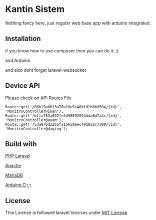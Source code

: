 # Kantin Sistem

Nothing fancy here, just regular web base app with arduino integrated.

## Installation

if you know how to use composer then you can do it. ;)

and Arduino

and also dont forget laravel-websocket


## Device API

Please check on API Routes File

````
Route::get('/86b19a0013a70a10e5c46bfd2b0b8504/{id}', 'MonitroController@ikan');
Route::get('/bffa783a022fe2d98692014dda6d7a4c/{id}', 'MonitroController@ayam');
Route::get('/53a976d2265fa15658eec491822c7389/{id}', 'MonitroController@daging');
````

## Build with

[PHP Laravel](https://laravel.com/)

[Apache](https://www.apache.org/)

[MariaDB](https://https://mariadb.org/)

[Arduino C++](https://https://www.arduino.cc/)

## License
This License is followed laravel licecses under [MIT License](https://choosealicense.com/licenses/mit/)
